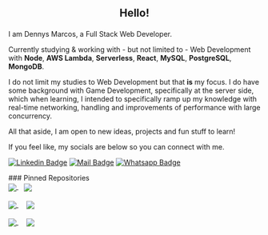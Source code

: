 ## <p align="center">Hello!</p>

I am Dennys Marcos, a Full Stack Web Developer.

Currently studying & working with - but not limited to - Web Development with **Node**, **AWS Lambda**, **Serverless**, **React**, **MySQL**, **PostgreSQL**, **MongoDB**. <br>

I do not limit my studies to Web Development but that **is** my focus.
I do have some background with Game Development, specifically at the server side, which when learning, I intended to specifically ramp up my knowledge with real-time networking, handling and improvements of performance with large concurrency.

All that aside, I am open to new ideas, projects and fun stuff to learn!

If you feel like, my socials are below so you can connect with me.

[![Linkedin Badge](https://img.shields.io/badge/Linkedin-2B2D2E?style=flat&logo=linkedin&logoColor=white&labelColor=101010)](https://www.linkedin.com/in/dennysm/)
[![Mail Badge](https://img.shields.io/badge/Mail-me@dennys.dev-2B2D2E?style=flat&logo=minutemailer&logoColor=white&labelColor=101010)](mailto:me@dennys.dev)
[![Whatsapp Badge](https://img.shields.io/badge/+55%2012%2099782%201301-2B2D2E?style=flat&logo=whatsapp&logoColor=white&labelColor=101010)](https://wa.me/5512997821301)



<div align="left">
### Pinned Repositories
<div>
    <a href="https://github.com/DennysOliveira/food-delivery-app">
        <img align="center" src="https://github-readme-stats.vercel.app/api/pin/?theme=swift&username=DennysOliveira&repo=food-delivery-app"/>    
    </a>&ensp;
    <a href="https://github.com/DennysOliveira/unity-2d-online-rpg"> 
        <img  align="center" src="https://github-readme-stats.vercel.app/api/pin/?&theme=swift&username=DennysOliveira&repo=unity-2d-online-rpg"/>  
    </a>
</div>
&hairsp;
<div>
    <a href="https://github.com/DennysOliveira/rsa-cryptography-auth"> 
        <img align="center" src="https://github-readme-stats.vercel.app/api/pin/?&theme=swift&username=DennysOliveira&repo=rsa-cryptography-auth"/>  
    </a>&ensp;
    <a href="https://github.com/DennysOliveira/node-blog-example" style="margin-left: 5px"> 
        <img  align="center" src="https://github-readme-stats.vercel.app/api/pin/?theme=swift&username=DennysOliveira&repo=node-blog-example"/>  
    </a>
</div>
&hairsp;
<div>
    <a href="https://github.com/DennysOliveira/node-express-jwt-auth"> 
        <img align="center" src="https://github-readme-stats.vercel.app/api/pin/?theme=swift&username=DennysOliveira&repo=node-express-jwt-auth"/>  
    </a>&ensp;
    <a href="https://github.com/DennysOliveira/discordjs-mmo-guild-bot" style="margin-left: 5px"> 
        <img  align="center" src="https://github-readme-stats.vercel.app/api/pin/?theme=swift&username=DennysOliveira&repo=discordjs-mmo-guild-bot"/>  
    </a>
</div>
</div>

&ensp;
